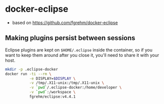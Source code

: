 # docker-eclipse

* based on https://github.com/fgrehm/docker-eclipse


## Making plugins persist between sessions

Eclipse plugins are kept on `$HOME/.eclipse` inside the container, so if you
want to keep them around after you close it, you'll need to share it with your
host.


```sh
mkdir -p .eclipse-docker
docker run -ti --rm \
           -e DISPLAY=$DISPLAY \
           -v /tmp/.X11-unix:/tmp/.X11-unix \
           -v `pwd`/.eclipse-docker:/home/developer \
           -v `pwd`:/workspace \
           fgrehm/eclipse:v4.4.1
```
